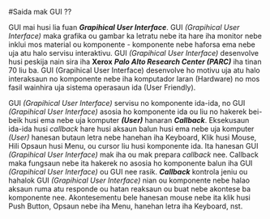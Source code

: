 #Saida mak GUI ??

GUI mai husi lia fuan <strong>_Grapihical User Interface_</strong>. GUI *(Grapihical User Interface)* maka grafika ou gambar ka letratu nebe ita hare iha monitor nebe inklui mos material ou komponente - komponente nebe haforsa ema nebe uja atu halo servisu interaktivu. GUI *(Grapihical User Interface)* desenvolve husi peskija nain sira iha <strong>Xerox</strong> <strong>_Palo Alto Research Center (PARC)_</strong> iha tinan 70 liu ba. GUI (Grapihical User Interface) desenvolve ho motivu uja atu halo interaksaun no komponente nebe iha komputador laran (Hardware) no mos fasil wainhira uja sistema operasaun ida (User Friendly).

GUI _(Grapihical User Interface)_ servisu no komponente ida-ida, no GUI _(Grapihical User Interface)_ asosia ho komponente ida ou liu no hakerek bei-beik husi ema nebe uja komputer <strong>*(User)*</strong> hanaran <strong>*Callback*</strong>. Eksekusaun ida-ida husi *callback* hare husi aksaun balun husi ema nebe uja komputer *(User)* hanesan butaun letra nebe hanehan iha Keyboard, Klik husi Mouse, Hili Opsaun husi Menu, ou cursor liu husi komponente ida. Ita hanesan GUI *(Grapihical User Interface)* mak iha ou mak prepara *callback* nee. Callback maka fungsaun nebe ita hakerek no asosia ho komponente balun iha GUI *(Grapihical User Interface)* ou GUI nee rasik. <strong>*Callback*</strong> kontrola jeniu ou hahalok GUI *(Grapihical User Interface)* nian ou komponente nebe halao aksaun ruma atu responde ou hatan reaksaun ou buat nebe akontese ba komponente nee. Akontesementu bele hanesan mouse nebe ita klik husi Push Button, Opsaun nebe iha Menu, hanehan letra iha Keyboard, nst.